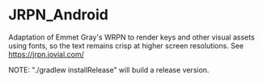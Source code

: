 # JRPN_Android
Adaptation of Emmet Gray's WRPN to render keys and other visual assets using fonts,
so the text remains crisp at higher screen resolutions.  See https://jrpn.jovial.com/

NOTE:  "./gradlew installRelease" will build a release version.
